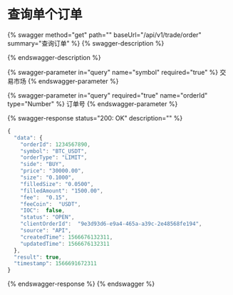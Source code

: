 # 查询单个订单

{% swagger method="get" path="" baseUrl="/api/v1/trade/order" summary="查询订单" %}
{% swagger-description %}

{% endswagger-description %}

{% swagger-parameter in="query" name="symbol" required="true" %}
交易市场
{% endswagger-parameter %}

{% swagger-parameter in="query" required="true" name="orderId" type="Number" %}
订单号
{% endswagger-parameter %}

{% swagger-response status="200: OK" description="" %}
```javascript
{
  "data": {
    "orderId": 1234567890,
    "symbol": "BTC_USDT",
    "orderType": "LIMIT",
    "side": "BUY",
    "price": "30000.00",
    "size": "0.1000",
    "filledSize": "0.0500",
    "filledAmount": "1500.00",
    "fee":  "0.15",
    "feeCoin":  "USDT",
    "IOC":  false,
    "status": "OPEN",
    "clientOrderId":  "9e3d93d6-e9a4-465a-a39c-2e48568fe194",
    "source": "API",
    "createdTime": 1566676132311,
    "updatedTime": 1566676132311
  },
  "result": true,
  "timestamp": 1566691672311
}
```
{% endswagger-response %}
{% endswagger %}
